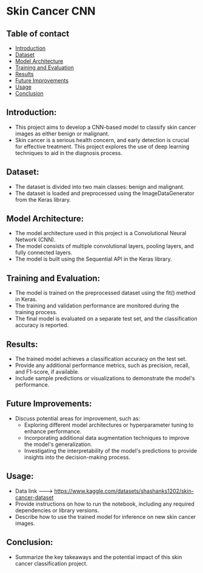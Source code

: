 # Skin Cancer CNN

## Table of contact
- [Introduction](#introduction)
- [Dataset](#dataset)
- [Model Architecture](#model-architecture)
- [Training and Evaluation](#training-and-evaluation)
- [Results](#results)
- [Future Improvements](#future-improvements)
- [Usage](#usage)
- [Conclusion](#conclusion)

## Introduction:
-  This project aims to develop a CNN-based model to classify skin cancer images as either benign or malignant.
-  Skin cancer is a serious health concern, and early detection is crucial for effective treatment. This project explores the use of deep learning techniques to aid in the diagnosis process.
## Dataset:
-  The dataset is divided into two main classes: benign and malignant.
-  The dataset is loaded and preprocessed using the ImageDataGenerator from the Keras library.
## Model Architecture:
-  The model architecture used in this project is a Convolutional Neural Network (CNN).
-  The model consists of multiple convolutional layers, pooling layers, and fully connected layers.
-  The model is built using the Sequential API in the Keras library.
## Training and Evaluation:
-  The model is trained on the preprocessed dataset using the fit() method in Keras.
-  The training and validation performance are monitored during the training process.
-  The final model is evaluated on a separate test set, and the classification accuracy is reported.
## Results:
-  The trained model achieves a classification accuracy on the test set.
-  Provide any additional performance metrics, such as precision, recall, and F1-score, if available.
-  Include sample predictions or visualizations to demonstrate the model's performance.
## Future Improvements:
-  Discuss potential areas for improvement, such as:
    -  Exploring different model architectures or hyperparameter tuning to enhance performance.
    -  Incorporating additional data augmentation techniques to improve the model's generalization.
    -  Investigating the interpretability of the model's predictions to provide insights into the decision-making process.
## Usage:
- Data link ---> https://www.kaggle.com/datasets/shashanks1202/skin-cancer-dataset
-  Provide instructions on how to run the notebook, including any required dependencies or library versions.
-  Describe how to use the trained model for inference on new skin cancer images.
## Conclusion:
-  Summarize the key takeaways and the potential impact of this skin cancer classification project.
